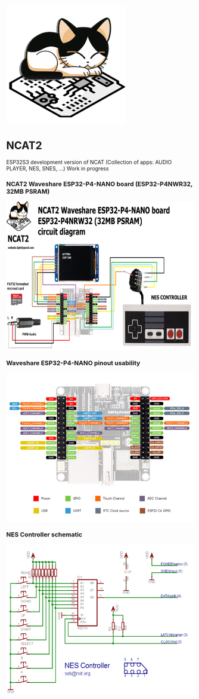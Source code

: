 <img src="https://github.com/nathalislight/NCAT2/blob/main/NCAT.png" align="center" height="320" width="320">

# NCAT2
ESP32S3 development version of NCAT (Collection of apps: AUDIO PLAYER, NES, SNES, ...) Work in progress

### NCAT2 Waveshare ESP32-P4-NANO board (ESP32-P4NWR32, 32MB PSRAM)
<img src="https://github.com/nathalislight/NCAT2/blob/main/DIAGRAMS/NCAT2-esp32-p4-diagram.png?raw=true" align="center" height="400" width="640">

### Waveshare ESP32-P4-NANO pinout usability
<img src="https://github.com/nathalislight/NCAT2/blob/main/INSTRUCTIONS/ESP32-P4-NANO-details-inter.jpg?raw=true" align="center" height="400" width="640">

### NES Controller schematic
<img src="https://github.com/nathalislight/NCAT2/blob/main/DIAGRAMS/nes-controller-schematic.png" align="center" height="400" width="640">

